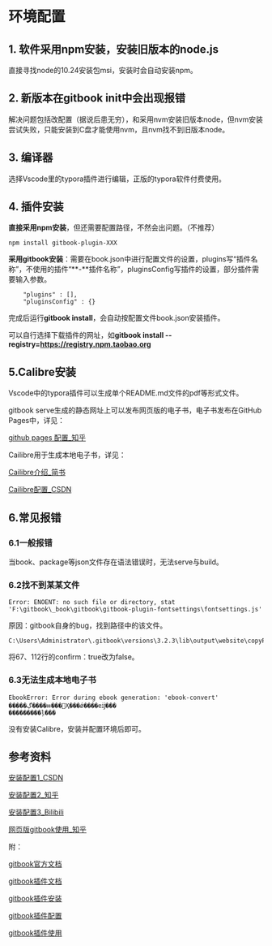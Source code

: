 # **环境配置**

## 1. 软件采用npm安装，安装旧版本的node.js

   直接寻找node的10.24安装包msi，安装时会自动安装npm。

## 2. 新版本在gitbook init中会出现报错

   解决问题包括改配置（据说后患无穷），和采用nvm安装旧版本node，但nvm安装尝试失败，只能安装到C盘才能使用nvm，且nvm找不到旧版本node。

## 3. 编译器

   选择Vscode里的typora插件进行编辑，正版的typora软件付费使用。

## 4. 插件安装

**直接采用npm安装**，但还需要配置路径，不然会出问题。（不推荐）

```
npm install gitbook-plugin-XXX
```

**采用gitbook安装**：需要在book.json中进行配置文件的设置，plugins写“插件名称”，不使用的插件“**-**插件名称”，pluginsConfig写插件的设置，部分插件需要输入参数。

```
    "plugins" : [],
    "pluginsConfig" : {}
```

完成后运行**gitbook install**，会自动按配置文件book.json安装插件。

可以自行选择下载插件的网址，如**gitbook install --registry=https://registry.npm.taobao.org**

## 5.Calibre安装

Vscode中的typora插件可以生成单个README.md文件的pdf等形式文件。

gitbook serve生成的静态网址上可以发布网页版的电子书，电子书发布在GitHub Pages中，详见：

[github pages 配置_知乎](https://zhuanlan.zhihu.com/p/462773959?utm_id=0)

Cailibre用于生成本地电子书，详见：

[Cailibre介绍_简书](https://www.jianshu.com/p/5e5d76a54328)

[Cailibre配置_CSDN](https://blog.csdn.net/weixin_30906701/article/details/97296304)

## 6.常见报错

### 6.1一般报错

当book、package等json文件存在语法错误时，无法serve与build。

### 6.2找不到某某文件

```
Error: ENOENT: no such file or directory, stat 'F:\gitbook\_book\gitbook\gitbook-plugin-fontsettings\fontsettings.js'
```

原因：gitbook自身的bug，找到路径中的该文件。

```
C:\Users\Administrator\.gitbook\versions\3.2.3\lib\output\website\copyPluginAssets.js
```

将67、112行的confirm：true改为false。

### 6.3无法生成本地电子书

```
EbookError: Error during ebook generation: 'ebook-convert' �����ڲ����ⲿ���Ҳ���ǿ����еĳ���
���������ļ���
```

没有安装Calibre，安装并配置环境后即可。

## 参考资料

[安装配置1_CSDN](https://blog.csdn.net/qq_44730817/article/details/129217031)

[安装配置2_知乎](https://zhuanlan.zhihu.com/p/34946169)

[安装配置3_Bilibili](https://www.bilibili.com/video/BV1dv411J7B8/?spm_id_from=333.1007.top_right_bar_window_custom_collection.content.click&vd_source=d98f1a3e0aa297625bc28088409ada74)

[网页版gitbook使用_知乎](https://zhuanlan.zhihu.com/p/343212233)

附：

[gitbook官方文档](https://docs.gitbook.com/)

[gitbook插件文档](https://plugins.gitbook.com/)

[gitbook插件安装](https://plugins.gitbook.com/plugin/XXX)

[gitbook插件配置](https://plugins.gitbook.com/plugin/XXX/configuration)

[gitbook插件使用](https://plugins.gitbook.com/plugin/XXX/usage)
